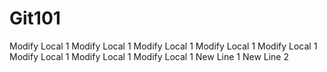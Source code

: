 # Git101
Modify Local 1
Modify Local 1
Modify Local 1
Modify Local 1
Modify Local 1
Modify Local 1
Modify Local 1
Modify Local 1
New Line 1
New Line 2
